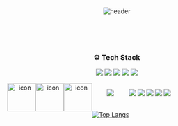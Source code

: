 ### 
<div align="center">
  

![header](https://capsule-render.vercel.app/api?type=Venom&color=FFE4E1&height=150&section=header&text=🌼ae_Ong🌼&fontColor=8e7cc3&fontSize=50&animation=fadeIn&fontAlignY=55)


  <br/><br/><br/>
### ⚙️ Tech Stack 
<img src="https://img.shields.io/badge/Github-black?style=flat-square&logo=github&logoColor=#9B9B9B"/> <img src="https://img.shields.io/badge/Spring Boot-green?style=flat-square&logo=Springboot&logoColor=CC6699"/> <img src="https://img.shields.io/badge/JAVA-yellow?style=flat-square&logo=IntelliJidea&logoColor=000000"/> <img src="https://img.shields.io/badge/MySQL-blue?style=flat-square&logo=MariaDB&logoColor=000000"/> <img src="https://img.shields.io/badge/Gradle-gray?style=flat-square&logo=gradle&logoColor=#24A47F"/> 
<br/>
<div style="display: flex; align-items: flex-start;">
<img src="https://techstack-generator.vercel.app/github-icon.svg" alt="icon" width="65" height="65" />
<img src="https://techstack-generator.vercel.app/java-icon.svg" alt="icon" width="65" height="65" />
<img src="https://techstack-generator.vercel.app/mysql-icon.svg" alt="icon" width="65" height="65" />

<br/><br/><br/>

<!--[![Solved.ac Profile](http://mazassumnida.wtf/api/generate_badge?boj=ae_Ong)](https://solved.ac/yoon828990)<br/>-->
<a href="https://github.com/yangaeyoung"><img src="https://hits.seeyoufarm.com/api/count/incr/badge.svg?url=https%3A%2F%2Fgithub.com%2Fsoyeon207&count_bg=%23000000&title_bg=%23000000&icon=github.svg&icon_color=%23E7E7E7&title=GitHub&edge_flat=false)"/></a> 
<br/><br/><br/>
[![Top Langs](https://github-readme-stats.vercel.app/api/top-langs/?username=yangaeyoung&layout=compact)](https://github.com/yangaeyoung)
<br/><br/><br/>

![](http://github-profile-summary-cards.vercel.app/api/cards/profile-details?username=yangaeyoung&theme=chartreuse_dark)
![](http://github-profile-summary-cards.vercel.app/api/cards/repos-per-language?username=yangaeyoung&theme=chartreuse_dark)
![](http://github-profile-summary-cards.vercel.app/api/cards/most-commit-language?username=yangaeyoung&theme=chartreuse_dark)
![](http://github-profile-summary-cards.vercel.app/api/cards/stats?username=yangaeyoung&theme=chartreuse_dark)
![](http://github-profile-summary-cards.vercel.app/api/cards/productive-time?username=yangaeyoung&theme=chartreuse_dark&utcOffset=8)

</div>





<!--
**yangaeyoung/yangaeyoung** is a ✨ _special_ ✨ repository because its `README.md` (this file) appears on your GitHub profile.

Here are some ideas to get you started:

- 🔭 I’m currently working on ...
- 🌱 I’m currently learning ...
- 👯 I’m looking to collaborate on ...
- 🤔 I’m looking for help with ...
- 💬 Ask me about ...
- 📫 How to reach me: ...
- 😄 Pronouns: ...
- ⚡ Fun fact: ...
-->
